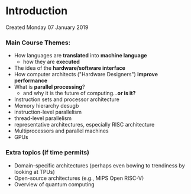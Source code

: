 # Introduction
Created Monday 07 January 2019

### Main Course Themes:

* How languages are **translated** into **machine language**
	* how they are **executed**
* The idea of the **hardware/software interface**
* How computer architects ("Hardware Designers") **improve performance**
* What is **parallel processing**?
	* and why it is the future of computing...**or is it?**
* Instruction sets and processor architecture
* Memory hierarchy desugb
* instruction-level parallelism
* thread-level parallelism
* representative architectures, especially RISC architecture
* Multiprocessors and parallel machines
* GPUs


### Extra topics (if time permits)

* Domain-specific architectures (perhaps even bowing to trendiness by looking at TPUs)
* Open-source architectures (e.g., MIPS Open RISC-V)
* Overview of quantum computing


